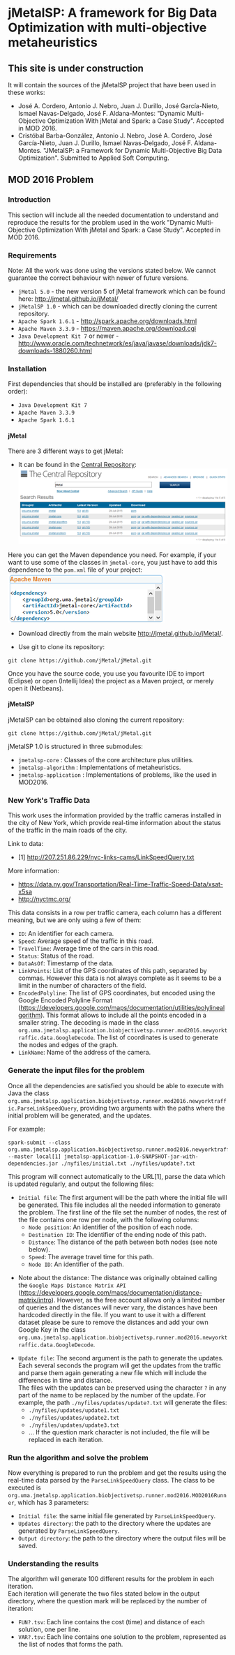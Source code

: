 # jMetalSP: A framework for Big Data Optimization with multi-objective metaheuristics

## This site is under construction

It will contain the sources of the jMetalSP project that have been used in these works:
* José A. Cordero, Antonio J. Nebro, Juan J. Durillo, José García-Nieto, Ismael Navas-Delgado, José F. Aldana-Montes: "Dynamic Multi-Objective Optimization With jMetal and Spark: a Case Study". Accepted in MOD 2016.
* Cristóbal Barba-González, Antonio J. Nebro, José A. Cordero, José García-Nieto, Juan J. Durillo, Ismael Navas-Delgado, José F. Aldana-Montes. "JMetalSP: a Framework for Dynamic Multi-Objective Big Data Optimization". Submitted to Applied Soft Computing.

## MOD 2016 Problem

### Introduction

This section will include all the needed documentation to understand and reproduce the results for the problem used in the work "Dynamic Multi-Objective Optimization With jMetal and Spark: a Case Study". Accepted in MOD 2016.

### Requirements

Note: All the work was done using the versions stated below. We cannot guarantee the correct behaviour with newer of future versions.

* `jMetal 5.0` - the new version 5 of jMetal framework which can be found here: http://jmetal.github.io/jMetal/
* `jMetalSP 1.0` - which can be downloaded directly cloning the current repository.
* `Apache Spark 1.6.1` - http://spark.apache.org/downloads.html
* `Apache Maven 3.3.9` - https://maven.apache.org/download.cgi
* `Java Development Kit 7` or newer - http://www.oracle.com/technetwork/es/java/javase/downloads/jdk7-downloads-1880260.html

### Installation

First dependencies that should be installed are (preferably in the following order):

* `Java Development Kit 7`
* `Apache Maven 3.3.9`
* `Apache Spark 1.6.1`

#### jMetal

There are 3 different ways to get jMetal:

* It can be found in the [Central Repository](http://search.maven.org/):
![jMetal in Central Repository](resources/centralRepository.png)

Here you can get the Maven dependence you need. For example, if your want to use some of the classes in `jmetal-core`, you just have to add this dependence to the `pom.xml` file of your project:  
![Maven dependence](resources/mavenDependence.png)

* Download directly from the main website http://jmetal.github.io/jMetal/.

* Use git to clone its repository:
```
git clone https://github.com/jMetal/jMetal.git
```

Once you have the source code, you use you favourite IDE to import (Eclipse) or open (Intellij Idea) the project as a Maven project, or merely open it (Netbeans).

#### jMetalSP

jMetalSP can be obtained also cloning the current repository:
```
git clone https://github.com/jMetal/jMetal.git
```
jMetalSP 1.0 is structured in three submodules:

* `jmetalsp-core` : Classes of the core architecture plus utilities.
* `jmetalsp-algorithm` : Implementations of metaheuristics.
* `jmetalsp-application` : Implementations of problems, like the used in MOD2016.

### New York's Traffic Data

This work uses the information provided by the traffic cameras installed in the city of New York, which provide real-time information about the status of the traffic in the main roads of the city.

Link to data:
* [1] http://207.251.86.229/nyc-links-cams/LinkSpeedQuery.txt  
  
More information:
* https://data.ny.gov/Transportation/Real-Time-Traffic-Speed-Data/xsat-x5sa
* http://nyctmc.org/
 
This data consists in a row per traffic camera, each column has a different meaning, but we are only using a few of them:
* `ID`: An identifier for each camera.
* `Speed`: Average speed of the traffic in this road.
* `TravelTime`: Average time of the cars in this road.
* `Status`: Status of the road.
* `DataAsOf`: Timestamp of the data.
* `LinkPoints`: List of the GPS coordinates of this path, separated by commas. However this data is not always complete as it seems to be a limit in the number of characters of the field.
* `EncodedPolyline`: The list of GPS coordinates, but encoded using the Google Encoded Polyline Format (https://developers.google.com/maps/documentation/utilities/polylinealgorithm). This format allows to include all the points encoded in a smaller string. The decoding is made in the class `org.uma.jmetalsp.application.biobjectivetsp.runner.mod2016.newyorktraffic.data.GoogleDecode`. The list of coordinates is used to generate the nodes and edges of the graph.
* `LinkName`: Name of the address of the camera.

### Generate the input files for the problem

Once all the dependencies are satisfied you should be able to execute with Java the class `org.uma.jmetalsp.application.biobjetivetsp.runner.mod2016.newyorktraffic.ParseLinkSpeedQuery`, providing two arguments with the paths where the initial problem will be generated, and the updates.

For example:
```
spark-submit --class org.uma.jmetalsp.application.biobjectivetsp.runner.mod2016.newyorktraffic.ParseLinkSpeedQuery --master local[1] jmetalsp-application-1.0-SNAPSHOT-jar-with-dependencies.jar ./nyfiles/initial.txt ./nyfiles/update?.txt
```

This program will connect automatically to the URL[1], parse the data which is updated regularly, and output the following files:

* `Initial file`: The first argument will be the path where the initial file will be generated. This file includes all the needed information to generate the problem. The first line of the file set the number of nodes, the rest of the file contains one row per node, with the following columns:
    * `Node position`: An identifier of the position of each node.
    * `Destination ID`: The identifier of the ending node of this path.
    * `Distance`: The distance of the path between both nodes (see note below).
    * `Speed`: The average travel time for this path.
    * `Node ID`: An identifier of the path.

- Note about the distance: The distance was originally obtained calling the `Google Maps Distance Matrix API` (https://developers.google.com/maps/documentation/distance-matrix/intro). However, as the free account allows only a limited number of queries and the distances will never vary, the distances have been hardcoded directly in the file. If you want to use it with a different dataset please be sure to remove the distances and add your own Google Key in the class `org.uma.jmetalsp.application.biobjectivetsp.runner.mod2016.newyorktraffic.data.GoogleDecode`.
 
* `Update file`: The second argument is the path to generate the updates. Each several seconds the program will get the updates from the traffic and parse them again generating a new file which will include the differences in time and distance.  
The files with the updates can be preserved using the character `?` in any part of the name to be replaced by the number of the update. For example, the path `./nyfiles/updates/update?.txt` will generate the files:
    * `./nyfiles/updates/update1.txt`
    * `./nyfiles/updates/update2.txt`
    * `./nyfiles/updates/update3.txt`
    * ...
If the question mark character is not included, the file will be replaced in each iteration.

### Run the algorithm and solve the problem

Now everything is prepared to run the problem and get the results using the real-time data parsed by the `ParseLinkSpeedQuery` class. The class to be executed is `org.uma.jmetalsp.application.biobjectivetsp.runner.mod2016.MOD2016Runner`, which has 3 parameters:

* `Initial file`: the same initial file generated by `ParseLinkSpeedQuery`.
* `Updates directory`: the path to the directory where the updates are generated by `ParseLinkSpeedQuery`.
* `Output directory`: the path to the directory where the output files will be saved.

### Understanding the results

The algorithm will generate 100 different results for the problem in each iteration.  
Each iteration will generate the two files stated below in the output directory, where the question mark will be replaced by the number of iteration:
* `FUN?.tsv`: Each line contains the cost (time) and distance of each solution, one per line.
* `VAR?.tsv`: Each line contains one solution to the problem, represented as the list of nodes that forms the path.
